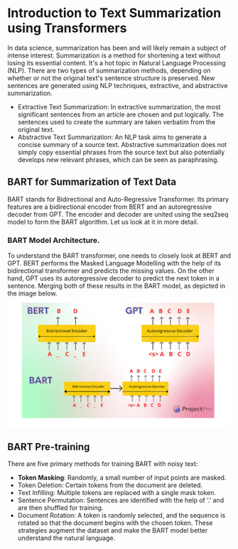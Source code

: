# Introduction to Text Summarization using Transformers
In data science, summarization has been and will likely remain a subject of intense interest.
Summarization is a method for shortening a text without losing its essential content.
It's a hot topic in Natural Language Processing (NLP). There are two types of summarization methods, depending on whether or not the original text's sentence structure is preserved. New sentences are generated using NLP techniques, extractive, and abstractive summarization. 
- Extractive Text Summarization: In extractive summarization, the most significant sentences from an article are chosen and put logically.
The sentences used to create the summary are taken verbatim from the original text. 
- Abstractive Text Summarization: An NLP task aims to generate a concise summary of a source text. Abstractive summarization does not simply copy essential phrases from the source text but also potentially develops new relevant phrases, which can be seen as paraphrasing.
## BART for Summarization of Text Data
BART stands for Bidirectional and Auto-Regressive Transformer. Its primary features are a bidirectional encoder from BERT and an autoregressive decoder from GPT. The encoder and decoder are united using the seq2seq model to form the BART algorithm. Let us look at it in more detail.
### BART Model Architecture.
To understand the BART transformer, one needs to closely look at BERT and GPT. BERT performs the Masked Language Modelling with the help of its bidirectional transformer and predicts the missing values. On the other hand, GPT uses its autoregressive decoder to predict the next token in a sentence. Merging both of these results in the BART model, as depicted in the image below.
![image](https://github.com/adrienpayong/images/blob/main/images1.png)
## BART Pre-training
There are five primary methods for training BART with noisy text:
- **Token Masking**: Randomly, a small number of input points are masked.
- Token Deletion: Certain tokens from the document are deleted.
- Text Infilling: Multiple tokens are replaced with a single mask token.
- Sentence Permutation: Sentences are identified with the help of ‘.’ and are then shuffled for training.
- Document Rotation: A token is randomly selected, and the sequence is rotated so that the document begins with the chosen token.
These strategies augment the dataset and make the BART model better understand the natural language.
